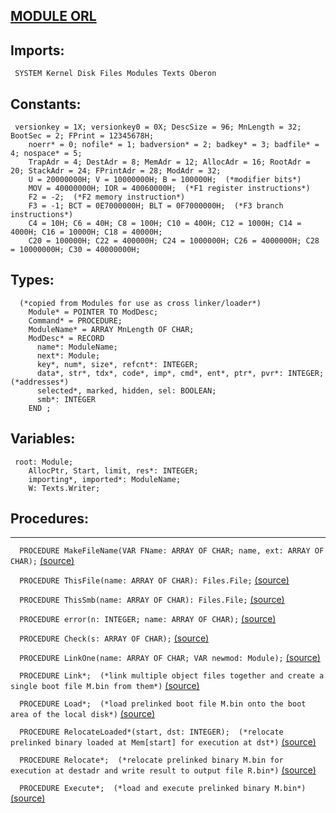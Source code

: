 
## [MODULE ORL](https://github.com/io-core/Build/blob/main/ORL.Mod)

  ## Imports:
` SYSTEM Kernel Disk Files Modules Texts Oberon`

## Constants:
```
 versionkey = 1X; versionkey0 = 0X; DescSize = 96; MnLength = 32; BootSec = 2; FPrint = 12345678H;
    noerr* = 0; nofile* = 1; badversion* = 2; badkey* = 3; badfile* = 4; nospace* = 5;
    TrapAdr = 4; DestAdr = 8; MemAdr = 12; AllocAdr = 16; RootAdr = 20; StackAdr = 24; FPrintAdr = 28; ModAdr = 32;
    U = 20000000H; V = 10000000H; B = 100000H;  (*modifier bits*)
    MOV = 40000000H; IOR = 40060000H;  (*F1 register instructions*)
    F2 = -2;  (*F2 memory instruction*)
    F3 = -1; BCT = 0E7000000H; BLT = 0F7000000H;  (*F3 branch instructions*)
    C4 = 10H; C6 = 40H; C8 = 100H; C10 = 400H; C12 = 1000H; C14 = 4000H; C16 = 10000H; C18 = 40000H;
    C20 = 100000H; C22 = 400000H; C24 = 1000000H; C26 = 4000000H; C28 = 10000000H; C30 = 40000000H;

```
## Types:
```
  (*copied from Modules for use as cross linker/loader*)
    Module* = POINTER TO ModDesc;
    Command* = PROCEDURE;
    ModuleName* = ARRAY MnLength OF CHAR;
    ModDesc* = RECORD
      name*: ModuleName;
      next*: Module;
      key*, num*, size*, refcnt*: INTEGER;
      data*, str*, tdx*, code*, imp*, cmd*, ent*, ptr*, pvr*: INTEGER;  (*addresses*)
      selected*, marked, hidden, sel: BOOLEAN;
      smb*: INTEGER
    END ;

```
## Variables:
```
 root: Module;
    AllocPtr, Start, limit, res*: INTEGER;
    importing*, imported*: ModuleName;
    W: Texts.Writer;

```
## Procedures:
---

`  PROCEDURE MakeFileName(VAR FName: ARRAY OF CHAR; name, ext: ARRAY OF CHAR);` [(source)](https://github.com/io-core/Build/blob/main/ORL.Mod#L38)


`  PROCEDURE ThisFile(name: ARRAY OF CHAR): Files.File;` [(source)](https://github.com/io-core/Build/blob/main/ORL.Mod#L46)


`  PROCEDURE ThisSmb(name: ARRAY OF CHAR): Files.File;` [(source)](https://github.com/io-core/Build/blob/main/ORL.Mod#L52)


`  PROCEDURE error(n: INTEGER; name: ARRAY OF CHAR);` [(source)](https://github.com/io-core/Build/blob/main/ORL.Mod#L61)


`  PROCEDURE Check(s: ARRAY OF CHAR);` [(source)](https://github.com/io-core/Build/blob/main/ORL.Mod#L65)


`  PROCEDURE LinkOne(name: ARRAY OF CHAR; VAR newmod: Module);` [(source)](https://github.com/io-core/Build/blob/main/ORL.Mod#L76)


`  PROCEDURE Link*;  (*link multiple object files together and create a single boot file M.bin from them*)` [(source)](https://github.com/io-core/Build/blob/main/ORL.Mod#L254)


`  PROCEDURE Load*;  (*load prelinked boot file M.bin onto the boot area of the local disk*)` [(source)](https://github.com/io-core/Build/blob/main/ORL.Mod#L308)


`  PROCEDURE RelocateLoaded*(start, dst: INTEGER);  (*relocate prelinked binary loaded at Mem[start] for execution at dst*)` [(source)](https://github.com/io-core/Build/blob/main/ORL.Mod#L333)


`  PROCEDURE Relocate*;  (*relocate prelinked binary M.bin for execution at destadr and write result to output file R.bin*)` [(source)](https://github.com/io-core/Build/blob/main/ORL.Mod#L385)


`  PROCEDURE Execute*;  (*load and execute prelinked binary M.bin*)` [(source)](https://github.com/io-core/Build/blob/main/ORL.Mod#L425)

